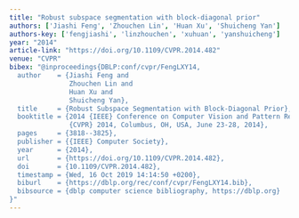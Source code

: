 ```yaml
---
title: "Robust subspace segmentation with block-diagonal prior"
authors: ['Jiashi Feng', 'Zhouchen Lin', 'Huan Xu', 'Shuicheng Yan']
authors-key: ['fengjiashi', 'linzhouchen', 'xuhuan', 'yanshuicheng']
year: "2014"
article-link: "https://doi.org/10.1109/CVPR.2014.482"
venue: "CVPR"
bibex: "@inproceedings{DBLP:conf/cvpr/FengLXY14,
  author    = {Jiashi Feng and
               Zhouchen Lin and
               Huan Xu and
               Shuicheng Yan},
  title     = {Robust Subspace Segmentation with Block-Diagonal Prior},
  booktitle = {2014 {IEEE} Conference on Computer Vision and Pattern Recognition,
               {CVPR} 2014, Columbus, OH, USA, June 23-28, 2014},
  pages     = {3818--3825},
  publisher = {{IEEE} Computer Society},
  year      = {2014},
  url       = {https://doi.org/10.1109/CVPR.2014.482},
  doi       = {10.1109/CVPR.2014.482},
  timestamp = {Wed, 16 Oct 2019 14:14:50 +0200},
  biburl    = {https://dblp.org/rec/conf/cvpr/FengLXY14.bib},
  bibsource = {dblp computer science bibliography, https://dblp.org}
}"
---
```

